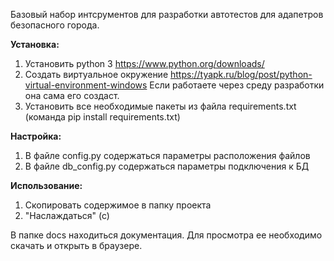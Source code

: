 Базовый набор интсрументов для разработки автотестов для адапетров безопасного города.

**Установка:**

1. Установить python 3 https://www.python.org/downloads/
2. Создать виртуальное окружение https://tyapk.ru/blog/post/python-virtual-environment-windows
Если работаете через среду разработки она сама его создаст.
3. Установить все необходимые пакеты из файла requirements.txt (команда pip install requirements.txt)

**Настройка:**
1.  В файле config.py содержаться параметры расположения файлов
2.  В файле db_config.py содержаться параметры подключения к БД

**Использование:**

1. Скопировать содержимое в папку проекта 
2. "Наслаждаться" (с)

В папке docs находиться документация. Для просмотра ее необходимо скачать и открыть в браузере.